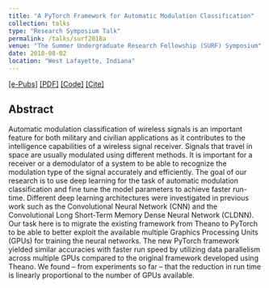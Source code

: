 ```yaml
---
title: "A PyTorch Framework for Automatic Modulation Classification"
collection: talks
type: "Research Symposium Talk"
permalink: /talks/surf2018a
venue: "The Summer Undergraduate Research Fellowship (SURF) Symposium"
date: 2018-08-02
location: "West Lafayette, Indiana"
---
```

[[e-Pubs]](https://docs.lib.purdue.edu/surf/2018/Presentations/77/)
[[PDF]](https://sharanramjee.github.io/files/surf2019a)
[[Code]](https://github.com/dl4amc/source)
[[Cite]](https://scholar.googleusercontent.com/scholar.bib?q=info:isuN6UN81hsJ:scholar.google.com/&output=citation&scisdr=CgVBXfELEOvukcgPS8Q:AAGBfm0AAAAAXRQKU8Rg7vO1zEmpDzxRQCp-e9zp43ri&scisig=AAGBfm0AAAAAXRQKU99JCxINvphSAXAirUuKrOMssG3u&scisf=4&ct=citation&cd=-1&hl=en)

## Abstract
Automatic modulation classification of wireless signals is an important feature for both military and civilian applications as it contributes to the intelligence capabilities of a wireless signal receiver. Signals that travel in space are usually modulated using different methods. It is important for a receiver or a demodulator of a system to be able to recognize the modulation type of the signal accurately and efficiently. The goal of our research is to use deep learning for the task of automatic modulation classification and fine tune the model parameters to achieve faster run-time. Different deep learning architectures were investigated in previous work such as the Convolutional Neural Network (CNN) and the Convolutional Long Short-Term Memory Dense Neural Network (CLDNN). Our task here is to migrate the existing framework from Theano to PyTorch to be able to better exploit the available multiple Graphics Processing Units (GPUs) for training the neural networks. The new PyTorch framework yielded similar accuracies with faster run speed by utilizing data parallelism across multiple GPUs compared to the original framework developed using Theano. We found – from experiments so far – that the reduction in run time is linearly proportional to the number of GPUs available.
